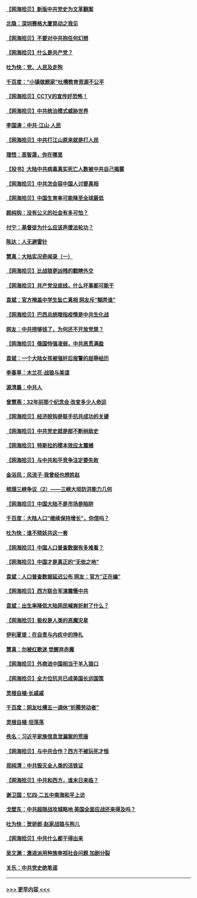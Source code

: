#### [【网海拾贝】新版中共党史为文革翻案](../pages/nsc993/n12967526.md?t=05221952) 
#### [北隐：深圳赛格大厦晃动之我见](../pages/nsc993/n12967393.md?t=05221952) 
#### [【网海拾贝】不要对中共抱任何幻想](../pages/nsc993/n12965222.md?t=05221952) 
#### [【网海拾贝】什么是共产党？](../pages/nsc993/n12962781.md?t=05221952) 
#### [吐为快：党、人民及走狗](../pages/nsc993/n12962747.md?t=05221952) 
#### [千百度：“小镇做题家”吐槽教育资源不公平](../pages/nsc993/n12962705.md?t=05221952) 
#### [【网海拾贝】CCTV的宣传好恐怖！](../pages/nsc993/n12959984.md?t=05221952) 
#### [【网海拾贝】中共统治模式威胁世界](../pages/nsc993/n12957622.md?t=05221952) 
#### [李国涛：中共‧江山‧人民](../pages/nsc993/n12957502.md?t=05221952) 
#### [【网海拾贝】中共打江山原来就是打人民](../pages/nsc993/n12954345.md?t=05221952) 
#### [理悟：高智晟，你在哪里](../pages/nsc993/n12953115.md?t=05221952) 
#### [【投书】大陆中共病毒真实死亡人数被中共自己揭露](../pages/nsc993/n12953050.md?t=05221952) 
#### [【网海拾贝】中共怎会容中国人讨要真相](../pages/nsc993/n12952161.md?t=05221952) 
#### [【网海拾贝】中国生育率可能降至全球最低](../pages/nsc993/n12948793.md?t=05221952) 
#### [颜纯钩：没有公义的社会有多可怕？](../pages/nsc993/n12947626.md?t=05221952) 
#### [付宁：基督徒为什么应该声援法轮功？](../pages/nsc993/n12947233.md?t=05221952) 
#### [陈达：人无避雷针](../pages/nsc993/n12947098.md?t=05221952) 
#### [慧真：大陆实况奇闻录（一）](../pages/nsc993/n12945811.md?t=05221952) 
#### [【网海拾贝】比战狼更凶残的戳瞎外交](../pages/nsc993/n12945717.md?t=05221952) 
#### [【网海拾贝】共产党没底线，什么坏事都可能干](../pages/nsc993/n12942090.md?t=05221952) 
#### [袁斌：官方掩盖中学生坠亡真相 网友斥“糊弄谁”](../pages/nsc993/n12942029.md?t=05221952) 
#### [【网海拾贝】巴西总统暗指疫情是中共生化战](../pages/nsc993/n12938999.md?t=05221952) 
#### [网友：中共捞够钱了，为何还不开放党禁？](../pages/nsc993/n12938952.md?t=05221952) 
#### [【网海拾贝】俄国恃强凌弱，中共恶贯满盈](../pages/nsc993/n12936626.md?t=05221952) 
#### [袁斌：一个大陆女孩被强奸后报警的屈辱经历](../pages/nsc993/n12936547.md?t=05221952) 
#### [李春草：木兰花·战狼与美谍](../pages/nsc993/n12935995.md?t=05221952) 
#### [源清晨：中共人](../pages/nsc993/n12935589.md?t=05221952) 
#### [曾慧燕：32年前那个纪念会 改变多少人命运](../pages/nsc993/n12934233.md?t=05221952) 
#### [【网海拾贝】经济脱钩是联手抗共成功的关键](../pages/nsc993/n12934176.md?t=05221952) 
#### [【网海拾贝】中共党史就是部不断树敌史](../pages/nsc993/n12932844.md?t=05221952) 
#### [【网海拾贝】特斯拉的模本效应太震撼](../pages/nsc993/n12925626.md?t=05221952) 
#### [【网海拾贝】与中共和平竞争注定要失败](../pages/nsc993/n12923326.md?t=05221952) 
#### [金浴凤：风流子‧我曾经也想姓赵](../pages/nsc993/n12920911.md?t=05221952) 
#### [梳理三峡争议（2）——三峡大坝防洪能力几何](../pages/nsc993/n12920173.md?t=05221952) 
#### [【网海拾贝】中国大陆不是市场是陷阱](../pages/nsc993/n12920143.md?t=05221952) 
#### [千百度：大陆人口“继续保持增长”，你信吗？](../pages/nsc993/n12918946.md?t=05221952) 
#### [吐为快：谁不晓妖共这一套](../pages/nsc993/n12918941.md?t=05221952) 
#### [【网海拾贝】中国人口普查数据有多难看？](../pages/nsc993/n12917822.md?t=05221952) 
#### [【网海拾贝】中国才是真正的“无依之地”](../pages/nsc993/n12915845.md?t=05221952) 
#### [袁斌：人口普查数据延迟公布 网友：官方“正在编”](../pages/nsc993/n12915748.md?t=05221952) 
#### [【网海拾贝】西方联合军演震慑中共](../pages/nsc993/n12913466.md?t=05221952) 
#### [袁斌：出生率降低大陆网民喊爽折射了什么？](../pages/nsc993/n12913365.md?t=05221952) 
#### [【网海拾贝】极权是人类的恶魔灾星](../pages/nsc993/n12910697.md?t=05221952) 
#### [伊利夏提：在自责与内疚中的挣扎](../pages/nsc993/n12910493.md?t=05221952) 
#### [慧真：勿被红歌迷 觉醒弃赤魔](../pages/nsc993/n12910485.md?t=05221952) 
#### [【网海拾贝】外商进中国相当于羊入狼口](../pages/nsc993/n12908274.md?t=05221952) 
#### [【网海拾贝】全方位抗共已成美国长远国策](../pages/nsc993/n12906878.md?t=05221952) 
#### [灵根自植‧长戚戚](../pages/nsc993/n12905585.md?t=05221952) 
#### [千百度：网友吐槽五一调休“折腾劳动者”](../pages/nsc993/n12905934.md?t=05221952) 
#### [灵根自植‧坦荡荡](../pages/nsc993/n12905562.md?t=05221952) 
#### [佚名：习近平家族信息泄漏案的荒唐](../pages/nsc993/n12904705.md?t=05221952) 
#### [【网海拾贝】与中共合作？西方不被玩死才怪](../pages/nsc993/n12903873.md?t=05221952) 
#### [郑纯清：中共毁灭全人类的活铁证](../pages/nsc993/n12903785.md?t=05221952) 
#### [【网海拾贝】中共和西方，谁末日来临？](../pages/nsc993/n12903482.md?t=05221952) 
#### [谢卫国：忆四‧二五中南海和平上访](../pages/nsc993/n12902192.md?t=05221952) 
#### [戈壁东：中共超限战攻城略地 美国全面应战还来得及吗？](../pages/nsc993/n12902297.md?t=05221952) 
#### [吐为快：贺骄郎‧赵家战狼与狗儿](../pages/nsc993/n12902280.md?t=05221952) 
#### [【网海拾贝】中共什么都干得出来](../pages/nsc993/n12897500.md?t=05221952) 
#### [吴文渊：激进派用种族审视社会问题 加剧分裂](../pages/nsc993/n12893881.md?t=05221952) 
#### [关乐：中共党史绝笔谣](../pages/nsc993/n12897270.md?t=05221952) 

----
#### [ >>> 更早内容 <<< ](../indexes/nsc993-earlier.md)

